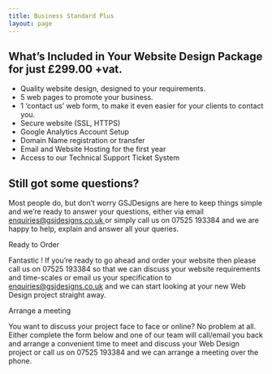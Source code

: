```yaml
---
title: Business Standard Plus
layout: page
---
```

## What’s Included in Your Website Design Package for just £299.00 +vat.

* Quality website design, designed to your requirements.
* 5 web pages to promote your business.
* 1 ‘contact us’ web form, to make it even easier for your clients to contact you.
* Secure website (SSL, HTTPS)
* Google Analytics Account Setup
* Domain Name registration or transfer
* Email and Website Hosting for the first year
* Access to our Technical Support Ticket System

## Still got some questions?

Most people do, but don’t worry GSJDesigns are here to keep things simple and we’re ready to answer your questions, either via email [enquiries@gsjdesigns.co.uk ](mailto:enquiries@rakemark.com "Email Us")or simply call us on 07525 193384 and we are happy to help, explain and answer all your queries.

Ready to Order

Fantastic ! If you’re ready to go ahead and order your website then please call us on 07525 193384 so that we can discuss your website requirements and time-scales or email us your specification to [](mailto:enquiries@rakemark.com "Email Us")[enquiries@gsjdesigns.co.uk](mailto:enquiries@rakemark.com "Email Us") and we can start looking at your new Web Design project straight away.

Arrange a meeting

You want to discuss your project face to face or online? No problem at all. Either complete the form below and one of our team will call/email you back and arrange a convenient time to meet and discuss your Web Design project or call us on 07525 193384 and we can arrange a meeting over the phone.
